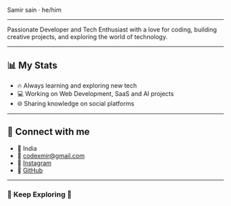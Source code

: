 
Samir sain · he/him

---

Passionate Developer and Tech Enthusiast with a love for coding, building creative projects, and exploring the world of technology.  

---

## 📊 My Stats

- 🔥 Always learning and exploring new tech
- 💻 Working on Web Development, SaaS and AI projects
- 🌐 Sharing knowledge on social platforms

---

## 🔗 Connect with me


- 📍 India
- 📨 [codexmir@gmail.com](mailto:devxmir@gmail.com)
- 📸 [Instagram](https://www.instagram.com/codexmir/)
- 📂 [GitHub](https://github.com/samirsain)

---

### 🚀 Keep Exploring 🚀
